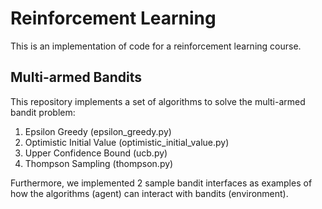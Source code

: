 # Reinforcement Learning

This is an implementation of code for a reinforcement learning course.

## Multi-armed Bandits

This repository implements a set of algorithms to solve the multi-armed bandit problem:

1. Epsilon Greedy (epsilon_greedy.py)
2. Optimistic Initial Value (optimistic_initial_value.py)
3. Upper Confidence Bound (ucb.py)
4. Thompson Sampling (thompson.py)

Furthermore, we implemented 2 sample bandit interfaces as examples of how the algorithms (agent) can interact with bandits (environment).
